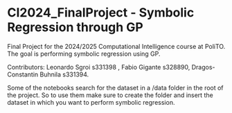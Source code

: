 # CI2024_FinalProject - Symbolic Regression through GP
Final Project for the 2024/2025 Computational Intelligence course at PoliTO.
The goal is performing symbolic regression using GP.  

Contributors: Leonardo Sgroi s331398 , Fabio Gigante s328890, Dragos-Constantin Buhnila s331394.  

Some of the notebooks search for the dataset in a /data folder in the root of the project. So to use
them make sure to create the folder and insert the dataset in which you want to perform 
symbolic regression.
